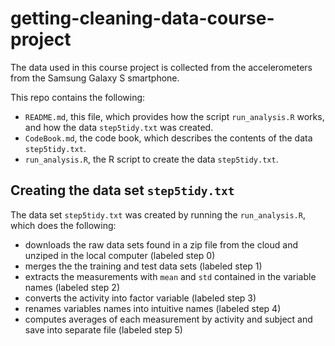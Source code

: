 # getting-cleaning-data-course-project

The data used in this course project is collected from the accelerometers from the Samsung Galaxy S smartphone. 

This repo contains the following:
* `README.md`, this file, which provides how the script `run_analysis.R` works, and how the data `step5tidy.txt` was created.
* `CodeBook.md`, the code book, which describes the contents of the data `step5tidy.txt`.
* `run_analysis.R`, the R script to create the data `step5tidy.txt`.

## Creating the data set `step5tidy.txt`

The data set `step5tidy.txt` was created by running the `run_analysis.R`, which does the following:
* downloads the raw data sets found in a zip file from the cloud and unziped in the local computer (labeled step 0)
* merges the the training and test data sets (labeled step 1)
* extracts the measurements with `mean` and `std` contained in the variable names (labeled step 2)
* converts the activity into factor variable (labeled step 3)
* renames variables names into intuitive names (labeled step 4)
* computes averages of each measurement by activity and subject and save into separate file (labeled step 5)
